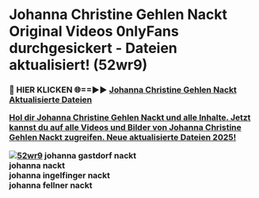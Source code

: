 # Johanna Christine Gehlen Nackt Original Videos 0nlyFans durchgesickert - Dateien aktualisiert! (52wr9)

<h3>🔴 HIER KLICKEN 🌐==►► <a href="https://tinyurl.com/h6vf6nb8" rel="nofollow">Johanna Christine Gehlen Nackt Aktualisierte Dateien

Hol dir Johanna Christine Gehlen Nackt und alle Inhalte. Jetzt kannst du auf alle Videos und Bilder von Johanna Christine Gehlen Nackt zugreifen. Neue aktualisierte Dateien 2025!

[![52wr9](https://i.imgur.com/sD4kR3V.gif)](https://tinyurl.com/h6vf6nb8)
johanna gastdorf nackt<br>
johanna nackt<br>
johanna ingelfinger nackt<br>
johanna fellner nackt